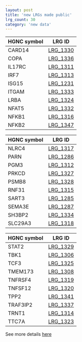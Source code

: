 ```yaml
---
layout: post
title: 'new LRGs made public'
lrg_count: 30
category: 'new data'
---
```


<div class="clearfix">
  <div class="left margin-right-25">
    <table class="table table-hover table-lrg table-lrg-bold-left-col" style="width:auto">
      <thead>
        <tr><th>HGNC symbol</th><th>LRG ID</th></tr>
      </thead>
      <tbody class="bordered-columns">
        <tr><td>CARD14</td><td><a href="{{ site.urls.lrg_ftp_http }}LRG_1330.xml" target="_blank">LRG_1330</a></td></tr>
        <tr><td>COPA</td><td><a href="{{ site.urls.lrg_ftp_http }}LRG_1336.xml" target="_blank">LRG_1336</a></td></tr>
        <tr><td>IL17RC</td><td><a href="{{ site.urls.lrg_ftp_http }}LRG_1311.xml" target="_blank">LRG_1311</a></td></tr>
        <tr><td>IRF7</td><td><a href="{{ site.urls.lrg_ftp_http }}LRG_1313.xml" target="_blank">LRG_1313</a></td></tr>
        <tr><td>ISG15</td><td><a href="{{ site.urls.lrg_ftp_http }}LRG_1231.xml" target="_blank">LRG_1231</a></td></tr>
        <tr><td>ITGAM</td><td><a href="{{ site.urls.lrg_ftp_http }}LRG_1333.xml" target="_blank">LRG_1333</a></td></tr>
        <tr><td>LRBA</td><td><a href="{{ site.urls.lrg_ftp_http }}LRG_1324.xml" target="_blank">LRG_1324</a></td></tr>
        <tr><td>NFAT5</td><td><a href="{{ site.urls.lrg_ftp_http }}LRG_1332.xml" target="_blank">LRG_1332</a></td></tr>
        <tr><td>NFKB1</td><td><a href="{{ site.urls.lrg_ftp_http }}LRG_1316.xml" target="_blank">LRG_1316</a></td></tr>
        <tr><td>NFKB2</td><td><a href="{{ site.urls.lrg_ftp_http }}LRG_1347.xml" target="_blank">LRG_1347</a></td></tr>
      </tbody>
    </table>
  </div>
  <div class="left margin-right-25">
    <table class="table table-hover table-lrg table-lrg-bold-left-col" style="width:auto">
      <thead>
        <tr><th>HGNC symbol</th><th>LRG ID</th></tr>
      </thead>
      <tbody class="bordered-columns">
        <tr><td>NLRC4</td><td><a href="{{ site.urls.lrg_ftp_http }}LRG_1317.xml" target="_blank">LRG_1317</a></td></tr>
        <tr><td>PARN</td><td><a href="{{ site.urls.lrg_ftp_http }}LRG_1286.xml" target="_blank">LRG_1286</a></td></tr>
        <tr><td>PGM3</td><td><a href="{{ site.urls.lrg_ftp_http }}LRG_1312.xml" target="_blank">LRG_1312</a></td></tr>
        <tr><td>PRKCD</td><td><a href="{{ site.urls.lrg_ftp_http }}LRG_1327.xml" target="_blank">LRG_1327</a></td></tr>
        <tr><td>PSMB8</td><td><a href="{{ site.urls.lrg_ftp_http }}LRG_1328.xml" target="_blank">LRG_1328</a></td></tr>
        <tr><td>RNF31</td><td><a href="{{ site.urls.lrg_ftp_http }}LRG_1315.xml" target="_blank">LRG_1315</a></td></tr>
        <tr><td>SART3</td><td><a href="{{ site.urls.lrg_ftp_http }}LRG_1285.xml" target="_blank">LRG_1285</a></td></tr>
        <tr><td>SEMA3E</td><td><a href="{{ site.urls.lrg_ftp_http }}LRG_1287.xml" target="_blank">LRG_1287</a></td></tr>
        <tr><td>SH3BP2</td><td><a href="{{ site.urls.lrg_ftp_http }}LRG_1334.xml" target="_blank">LRG_1334</a></td></tr>
        <tr><td>SLC29A3</td><td><a href="{{ site.urls.lrg_ftp_http }}LRG_1318.xml" target="_blank">LRG_1318</a></td></tr>
      </tbody>
    </table>
  </div>
  <div class="left">
    <table class="table table-hover table-lrg table-lrg-bold-left-col" style="width:auto">
      <thead>
        <tr><th>HGNC symbol</th><th>LRG ID</th></tr>
      </thead>
      <tbody class="bordered-columns">
        <tr><td>STAT2</td><td><a href="{{ site.urls.lrg_ftp_http }}LRG_1329.xml" target="_blank">LRG_1329</a></td></tr>
        <tr><td>TBK1</td><td><a href="{{ site.urls.lrg_ftp_http }}LRG_1306.xml" target="_blank">LRG_1306</a></td></tr>
        <tr><td>TCF3</td><td><a href="{{ site.urls.lrg_ftp_http }}LRG_1325.xml" target="_blank">LRG_1325</a></td></tr>
        <tr><td>TMEM173</td><td><a href="{{ site.urls.lrg_ftp_http }}LRG_1308.xml" target="_blank">LRG_1308</a></td></tr>
        <tr><td>TNFRSF4</td><td><a href="{{ site.urls.lrg_ftp_http }}LRG_1319.xml" target="_blank">LRG_1319</a></td></tr>
        <tr><td>TNFSF12</td><td><a href="{{ site.urls.lrg_ftp_http }}LRG_1320.xml" target="_blank">LRG_1320</a></td></tr>
        <tr><td>TPP2</td><td><a href="{{ site.urls.lrg_ftp_http }}LRG_1341.xml" target="_blank">LRG_1341</a></td></tr>
        <tr><td>TRAF3IP2</td><td><a href="{{ site.urls.lrg_ftp_http }}LRG_1337.xml" target="_blank">LRG_1337</a></td></tr>
        <tr><td>TRNT1</td><td><a href="{{ site.urls.lrg_ftp_http }}LRG_1314.xml" target="_blank">LRG_1314</a></td></tr>
        <tr><td>TTC7A</td><td><a href="{{ site.urls.lrg_ftp_http }}LRG_1323.xml" target="_blank">LRG_1323</a></td></tr>
        </tbody>
    </table>
  </div>
</div>
<div class="margin-bottom-40">
See more details <a class="btn btn-primary btn-xs" href="/search/?query=LRG_1328;LRG_1231;LRG_1347;LRG_1332;LRG_1324;LRG_1311;LRG_1319;LRG_1314;LRG_1337;LRG_1333;LRG_1327;LRG_1329;LRG_1317;LRG_1286;LRG_1323;LRG_1316;LRG_1287;LRG_1341;LRG_1334;LRG_1325;LRG_1312;LRG_1306;LRG_1330;LRG_1308;LRG_1315;LRG_1318;LRG_1285;LRG_1336;LRG_1313;LRG_1320">here</a>
</div>
